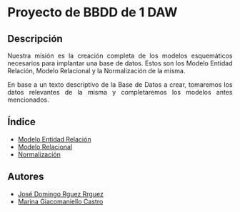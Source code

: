<div align="justify";>

# Proyecto de BBDD de 1 DAW


## Descripción
Nuestra misión es la creación completa de los modelos esquemáticos necesarios para implantar una base de datos. Estos son los Modelo Entidad Relación, Modelo Relacional y la Normalización de la misma. 

En base a un texto descriptivo de la Base de Datos a crear, tomaremos los datos relevantes de la misma y completaremos los modelos antes mencionados.

## Índice
- [Modelo Entidad Relación](/modelo-ER/)
- [Modelo Relacional](/modelo-MR/)
- [Normalización](/normalizacion/)

## Autores

- [José Domingo Rguez Rrguez](https://github.com/jdrguez/)
- [Marina Giacomaniello Castro](https://github.com/mdiogc)


</div>
